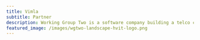 ```yaml
---
title: Vimla
subtitle: Partner
description: Working Group Two is a software company building a telco core network.
featured_image: /images/wgtwo-landscape-hvit-logo.png
---
```

